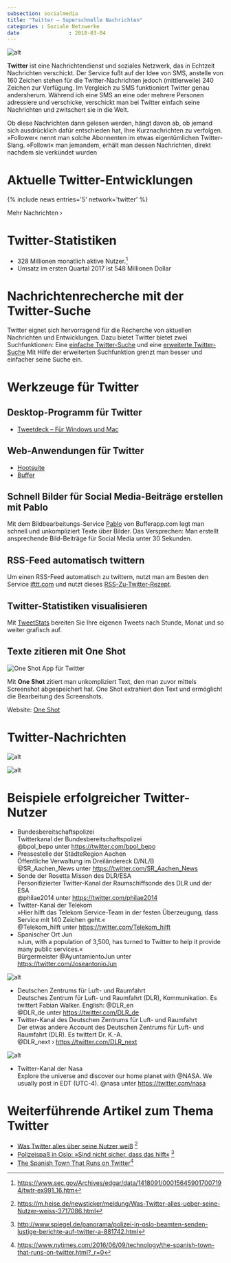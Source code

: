 ```yaml
---
subsection: socialmedia
title: "Twitter – Superschnelle Nachrichten"
categories : Soziale Netzwerke
date                : 2018-03-04
---
```

![alt](../images/twitter-logo.png)

**Twitter** ist eine Nachrichtendienst und soziales Netzwerk, das in
Echtzeit Nachrichten verschickt. Der Service fußt auf der Idee von SMS,
anstelle von 160 Zeichen stehen für die Twitter-Nachrichten jedoch
(mittlerweile) 240 Zeichen zur Verfügung. Im Vergleich zu SMS
funktioniert Twitter genau andersherum. Während ich eine SMS an eine
oder mehrere Personen adressiere und verschicke, verschickt man bei
Twitter einfach seine Nachrichten und zwitschert sie in die Welt.
<!-- readmore -->

Ob diese Nachrichten dann gelesen werden, hängt davon ab, ob jemand sich
ausdrücklich dafür entschieden hat, Ihre Kurznachrichten zu verfolgen.
»Follower« nennt man solche Abonnenten im etwas eigentümlichen Twitter-
Slang. »Followt« man jemandem, erhält man dessen Nachrichten, direkt
nachdem sie verkündet wurden

# Aktuelle Twitter-Entwicklungen

{% include news entries='5' network='twitter' %}

Mehr Nachrichten ›

# Twitter-Statistiken

  - 328 Millionen monatlich aktive Nutzer.[^1]
  - Umsatz im ersten Quartal 2017 ist 548 Millionen Dollar

# Nachrichtenrecherche mit der Twitter-Suche

Twitter eignet sich hervorragend für die Recherche von aktuellen
Nachrichten und Entwicklungen. Dazu bietet Twitter bietet zwei
Suchfunktionen: Eine [einfache
Twitter-Suche](https://twitter.com/search-home) und eine [erweiterte
Twitter-Suche](https://twitter.com/search-advanced) Mit Hilfe der
erweiterten Suchfunktion grenzt man besser und einfacher seine Suche
ein.

# Werkzeuge für Twitter

## Desktop-Programm für Twitter

  - [Tweetdeck – Für Windows und Mac](http://www.tweetdeck.com/)

## Web-Anwendungen für Twitter

  - [Hootsuite](http://hootsuite.com/)
  - [Buffer](https://bufferapp.com)

## Schnell Bilder für Social Media-Beiträge erstellen mit Pablo

Mit dem Bildbearbeitungs-Service [Pablo](https://pablo.buffer.com/) von
Bufferapp.com legt man schnell und unkompliziert Texte über Bilder. Das
Versprechen: Man erstellt ansprechende Bild-Beiträge für Social Media
unter 30 Sekunden.

## RSS-Feed automatisch twittern

Um einen RSS-Feed automatisch zu twittern, nutzt man am Besten den
Service [ifttt.com](https://ifttt.com) und nutzt dieses
[RSS-Zu-Twitter-Rezept](https://ifttt.com/connect/feed/twitter).

## Twitter-Statistiken visualisieren

Mit [TweetStats](http://www.tweetstats.com/) bereiten Sie Ihre eigenen
Tweets nach Stunde, Monat und so weiter grafisch auf.

## Texte zitieren mit One Shot

![One Shot App für Twitter](../images/scr-one-shot.jpg)

Mit **One Shot** zitiert man unkompliziert Text, den man zuvor mittels
Screenshot abgespeichert hat. One Shot extrahiert den Text und
ermöglicht die Bearbeitung des Screenshots.

Website: [One Shot](http://oneshot.link/)

# Twitter-Nachrichten

![alt](../images/twitter-nachricht-1.png)

![alt](../images/twitter-nachricht-2.png)

# Beispiele erfolgreicher Twitter-Nutzer

  - Bundesbereitschaftspolizei  
    Twitterkanal der Bundesbereitschaftspolizei  
    @bpol\_bepo unter <https://twitter.com/bpol_bepo>
  - Pressestelle der StädteRegion Aachen  
    Öffentliche Verwaltung im Dreiländereck D/NL/B  
    @SR\_Aachen\_News unter <https://twitter.com/SR_Aachen_News>
  - Sonde der Rosetta Misson des DLR/ESA  
    Personifizierter Twitter-Kanal der Raumschiffsonde des DLR und der
    ESA  
    @philae2014 unter <https://twitter.com/philae2014>
  - Twitter-Kanal der Telekom  
    »Hier hilft das Telekom Service-Team in der festen Überzeugung, dass
    Service mit 140 Zeichen geht.«  
    @Telekom\_hilft unter <https://twitter.com/Telekom_hilft>
  - Spanischer Ort Jun  
    »Jun, with a population of 3,500, has turned to Twitter to help it
    provide many public services.«  
    Bürgermeister @AyuntamientoJun unter
    <https://twitter.com/JoseantonioJun>

![alt](../images/twitter-2.png)

  - Deutschen Zentrums für Luft- und Raumfahrt  
    Deutsches Zentrum für Luft- und Raumfahrt (DLR), Kommunikation. Es
    twittert Fabian Walker. English: @DLR\_en  
    @DLR\_de unter <https://twitter.com/DLR_de>
  - Twitter-Kanal des Deutschen Zentrums für Luft- und Raumfahrt  
    Der etwas andere Account des Deutschen Zentrums für Luft- und
    Raumfahrt (DLR). Es twittert Dr. K.-A.  
    @DLR\_next › <https://twitter.com/DLR_next>

![alt](../images/twitter-3.png)

  - Twitter-Kanal der Nasa  
    Explore the universe and discover our home planet with @NASA. We
    usually post in EDT (UTC-4). @nasa unter <https://twitter.com/nasa>

# Weiterführende Artikel zum Thema Twitter

  - [Was Twitter alles über seine Nutzer
    weiß](https://m.heise.de/newsticker/meldung/Was-Twitter-alles-ueber-seine-Nutzer-weiss-3717086.html)
    [^2]
  - [Polizeispaß in Oslo: »Sind nicht sicher, dass das
    hilft«](http://www.spiegel.de/panorama/polizei-in-oslo-beamten-senden-lustige-berichte-auf-twitter-a-881742.html)
    [^3]
  - [The Spanish Town That Runs on
    Twitter](https://www.nytimes.com/2016/06/09/technology/the-spanish-town-that-runs-on-twitter.html?_r=0)[^4]

[^1]:  <https://www.sec.gov/Archives/edgar/data/1418091/000156459017007194/twtr-ex991_16.htm>
[^2]:  <https://m.heise.de/newsticker/meldung/Was-Twitter-alles-ueber-seine-Nutzer-weiss-3717086.html>
[^3]:  <http://www.spiegel.de/panorama/polizei-in-oslo-beamten-senden-lustige-berichte-auf-twitter-a-881742.html>
[^4]:  <https://www.nytimes.com/2016/06/09/technology/the-spanish-town-that-runs-on-twitter.html?_r=0>
